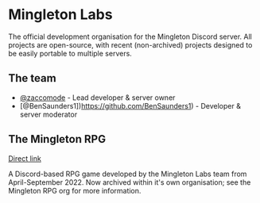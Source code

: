 # Mingleton Labs
The official development organisation for the Mingleton Discord server. All projects are open-source, with recent (non-archived) projects designed to be easily portable to multiple servers. 

## The team
- [@zaccomode](https://github.com/zaccomode) - Lead developer & server owner
- [@BenSaunders1])https://github.com/BenSaunders1) - Developer & server moderator

## The Mingleton RPG
[Direct link](https://github.com/mingleton-rpg)

A Discord-based RPG game developed by the Mingleton Labs team from April-September 2022. Now archived within it's own organisation; see the Mingleton RPG org for more information.
